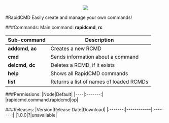 <p align="center"><img src="https://raw.githubusercontent.com/NebulaLabs/Resources/master/icons/rapidcmd.png"></p>
#RapidCMD
Easily create and manage your own commands!

###Commands:
Main command: **rapidcmd**, **rc**

|Sub-command|Description|
|-----------|-----------|
|**addcmd**, **ac**|Creates a new RCMD|
|**cmd**|Sends information about a command|
|**delcmd**, **dc**|Deletes a RCMD, if it exists|
|**help**|Shows all RapidCMD commands|
|**list**|Returns a list of names of loaded RCMDs|

###Permissions:
|Node|Default|
|----|:-------:|
|rapidcmd.command.rapidcmd|op|

###Releases:
|Version|Release Date|Download|
|:-------:|------------|:--------:|
|1.0.0|?|unavailable|